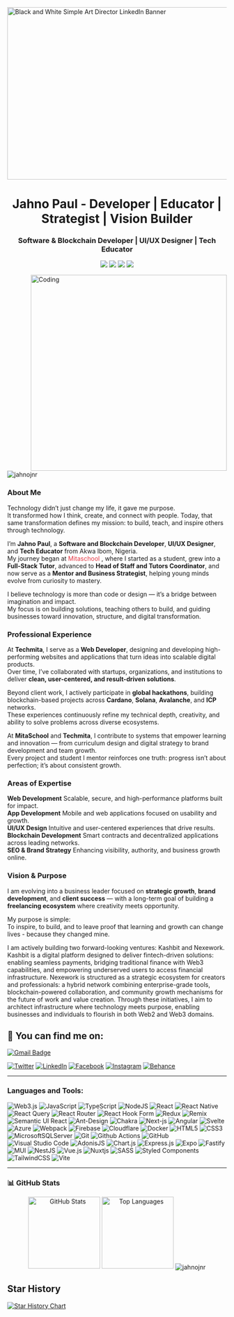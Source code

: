 

<img width="1584" height="396" alt="Black and White Simple Art Director LinkedIn Banner" src="https://github.com/user-attachments/assets/6a8435cd-5d2c-4a42-a55a-a4867f1a2e8f" />


<h1 align="center">Jahno Paul - Developer | Educator | Strategist | Vision Builder</h1>
<h3 align="center">Software & Blockchain Developer | UI/UX Designer | Tech Educator</h3>

<p align="center">
  <a href="https://github.com/Jahnojnr"><img src="https://img.shields.io/badge/status-active-brightgreen.svg"></a>
  <a href="https://github.com/Jahnojnr/graphs/contributors"><img src="https://img.shields.io/github/contributors/Jahnojnr/Jahnojnr?color=blue"></a>
  <a href="https://github.com/Jahnojnr/stargazers"><img src="https://img.shields.io/github/stars/Jahnojnr/Jahnojnr.svg?logo=github"></a>
  <a href="https://github.com/Jahnojnr/network/members"><img src="https://img.shields.io/github/forks/Jahnojnr/Jahnojnr.svg?color=blue&logo=github"></a>
</p>

<img align="right" alt="Coding" width="450" src="https://cdn.dribbble.com/users/4382412/screenshots/15633275/media/085a014ebebde73e5cd510c93941f49a.gif">

<p align="left"> <img src="https://komarev.com/ghpvc/?username=jahnojnr&label=Profile%20views&color=0e75b6&style=flat" alt="jahnojnr" /> </p>

### About Me

Technology didn’t just change my life, it gave me purpose.  
It transformed how I think, create, and connect with people. Today, that same transformation defines my mission: to build, teach, and inspire others through technology.

I’m **Jahno Paul**, a **Software and Blockchain Developer**, **UI/UX Designer**, and **Tech Educator** from Akwa Ibom, Nigeria.  
My journey began at <a href="https://mitaschool.com/" style="color: #e63946; text-decoration: none;">Mitaschool</a>
, where I started as a student, grew into a **Full-Stack Tutor**, advanced to **Head of Staff and Tutors Coordinator**, and now serve as a **Mentor and Business Strategist**, helping young minds evolve from curiosity to mastery.

I believe technology is more than code or design — it’s a bridge between imagination and impact.  
My focus is on building solutions, teaching others to build, and guiding businesses toward innovation, structure, and digital transformation.


### Professional Experience

At **Techmita**, I serve as a **Web Developer**, designing and developing high-performing websites and applications that turn ideas into scalable digital products.  
Over time, I’ve collaborated with startups, organizations, and institutions to deliver **clean, user-centered, and result-driven solutions**.

Beyond client work, I actively participate in **global hackathons**, building blockchain-based projects across **Cardano**, **Solana**, **Avalanche**, and **ICP** networks.  
These experiences continuously refine my technical depth, creativity, and ability to solve problems across diverse ecosystems.

At **MitaSchool** and **Techmita**, I contribute to systems that empower learning and innovation — from curriculum design and digital strategy to brand development and team growth.  
Every project and student I mentor reinforces one truth: progress isn’t about perfection; it’s about consistent growth.


### Areas of Expertise

**Web Development**  Scalable, secure, and high-performance platforms built for impact.  
**App Development**  Mobile and web applications focused on usability and growth.  
**UI/UX Design** Intuitive and user-centered experiences that drive results.  
**Blockchain Development**  Smart contracts and decentralized applications across leading networks.  
**SEO & Brand Strategy**  Enhancing visibility, authority, and business growth online.


### Vision & Purpose

I am evolving into a business leader focused on **strategic growth**, **brand development**, and **client success** — with a long-term goal of building a **freelancing ecosystem** where creativity meets opportunity.

My purpose is simple:  
To inspire, to build, and to leave proof that learning and growth can change lives - because they changed mine.

I am actively building two forward-looking ventures: Kashbit and Nexework. Kashbit is a digital platform designed to deliver fintech-driven solutions: enabling seamless payments, bridging traditional finance with Web3 capabilities, and empowering underserved users to access financial infrastructure. Nexework is structured as a strategic ecosystem for creators and professionals: a hybrid network combining enterprise-grade tools, blockchain-powered collaboration, and community growth mechanisms for the future of work and value creation. Through these initiatives, I aim to architect infrastructure where technology meets purpose, enabling businesses and individuals to flourish in both Web2 and Web3 domains.

## 🔎 You can find me on:
<a href="mailto:jahnopaul00@gmail.com">
  <img src="https://img.shields.io/badge/Gmail-D14836?style=for-the-badge&logo=gmail&logoColor=white" alt="Gmail Badge"/></a>
  
[![Twitter](https://img.shields.io/badge/Twitter-%231DA1F2.svg?&style=for-the-badge&logo=X&logoColor=white)](https://twitter.com/jahnopaul)
[![LinkedIn](https://img.shields.io/badge/LinkedIn-%230077B5.svg?&style=for-the-badge&logo=linkedin&logoColor=white)](https://linkedin.com/in/jahnopaul)
[![Facebook](https://img.shields.io/badge/Facebook-%231877F2.svg?&style=for-the-badge&logo=facebook&logoColor=white)](https://fb.com/jahnodev)
[![Instagram](https://img.shields.io/badge/Instagram-E4405F?style=for-the-badge&logo=instagram&logoColor=white)](https://instagram.com/jahnopaul)
[![Behance](https://img.shields.io/badge/Behance-1769FF?style=for-the-badge&logo=behance&logoColor=white)](https://www.behance.net/jahnopaul)

--- 
<h3 align="left">Languages and Tools:</h3>

![Web3.js](https://img.shields.io/badge/web3.js-F16822?style=for-the-badge&logo=web3.js&logoColor=white)
![JavaScript](https://img.shields.io/badge/javascript-%23323330.svg?style=for-the-badge&logo=javascript&logoColor=%23F7DF1E)
![TypeScript](https://img.shields.io/badge/-TypeScript-007ACC?style=for-the-badge&logo=typescript&logoColor=white)
![NodeJS](https://img.shields.io/badge/node.js-6DA55F?style=for-the-badge&logo=node.js&logoColor=white)
![React](https://img.shields.io/badge/react-%2320232a.svg?style=for-the-badge&logo=react&logoColor=%2361DAFB)
![React Native](https://img.shields.io/badge/react_native-%2320232a.svg?style=for-the-badge&logo=react&logoColor=%2361DAFB)
![React Query](https://img.shields.io/badge/-React%20Query-FF4154?style=for-the-badge&logo=react%20query&logoColor=white)
![React Router](https://img.shields.io/badge/React_Router-CA4245?style=for-the-badge&logo=react-router&logoColor=white)
![React Hook Form](https://img.shields.io/badge/React%20Hook%20Form-%23EC5990.svg?style=for-the-badge&logo=reacthookform&logoColor=white)
![Redux](https://img.shields.io/badge/redux-%23593d88.svg?style=for-the-badge&logo=redux&logoColor=white)
![Remix](https://img.shields.io/badge/remix-%23000.svg?style=for-the-badge&logo=remix&logoColor=white)
![Semantic UI React](https://img.shields.io/badge/Semantic%20UI%20React-%2335BDB2.svg?style=for-the-badge&logo=SemanticUIReact&logoColor=white)
![Ant-Design](https://img.shields.io/badge/-AntDesign-%230170FE?style=for-the-badge&logo=ant-design&logoColor=white)
![Chakra](https://img.shields.io/badge/chakra-%234ED1C5.svg?style=for-the-badge&logo=chakraui&logoColor=white)
![Next-js](https://img.shields.io/badge/Next-black?style=for-the-badge&logo=next.js&logoColor=white)
![Angular](https://img.shields.io/badge/angular-%23DD0031.svg?style=for-the-badge&logo=angular&logoColor=white)
![Svelte](https://img.shields.io/badge/svelte-%23f1413d.svg?style=for-the-badge&logo=svelte&logoColor=white)
![Azure](https://img.shields.io/badge/azure-%230072C6.svg?style=for-the-badge&logo=azure-devops&logoColor=white)
![Webpack](https://img.shields.io/badge/-Webpack-8DD6F9?style=for-the-badge&logo=webpack&logoColor=white)
![Firebase](https://img.shields.io/badge/firebase-%23039BE5.svg?style=for-the-badge&logo=firebase)
![Cloudflare](https://img.shields.io/badge/Cloudflare-F38020?style=for-the-badge&logo=Cloudflare&logoColor=white)
![Docker](https://img.shields.io/badge/-Docker-46a2f1?style=for-the-badge&logo=docker&logoColor=white)
![HTML5](https://img.shields.io/badge/-HTML5-E34F26?style=for-the-badge&logo=html5&logoColor=white)
![CSS3](https://img.shields.io/badge/css3-%231572B6.svg?style=for-the-badge&logo=css3&logoColor=white)
![MicrosoftSQLServer](https://img.shields.io/badge/Microsoft%20SQL%20Sever-CC2927?style=for-the-badge&logo=microsoft%20sql%20server&logoColor=white)
![Git](https://img.shields.io/badge/-Git-F05032?style=for-the-badge&logo=git&logoColor=white)
![Github Actions](https://img.shields.io/badge/-Github_Actions-2088FF?style=for-the-badge&logo=github-actions&logoColor=white)
![GitHub](https://img.shields.io/badge/github-%23121011.svg?style=for-the-badge&logo=github&logoColor=white)
![Visual Studio Code](https://img.shields.io/badge/Visual%20Studio%20Code-0078d7.svg?style=for-the-badge&logo=visual-studio-code&logoColor=white)
![AdonisJS](https://img.shields.io/badge/adonisjs-%23220052.svg?style=for-the-badge&logo=adonisjs&logoColor=white)
![Chart.js](https://img.shields.io/badge/chart.js-F5788D.svg?style=for-the-badge&logo=chart.js&logoColor=white)
![Express.js](https://img.shields.io/badge/express.js-%23404d59.svg?style=for-the-badge&logo=express&logoColor=%2361DAFB)
![Expo](https://img.shields.io/badge/expo-1C1E24?style=for-the-badge&logo=expo&logoColor=#D04A37)
![Fastify](https://img.shields.io/badge/fastify-%23000000.svg?style=for-the-badge&logo=fastify&logoColor=white)
![MUI](https://img.shields.io/badge/MUI-%230081CB.svg?style=for-the-badge&logo=mui&logoColor=white)
![NestJS](https://img.shields.io/badge/nestjs-%23E0234E.svg?style=for-the-badge&logo=nestjs&logoColor=white)
![Vue.js](https://img.shields.io/badge/vuejs-%2335495e.svg?style=for-the-badge&logo=vuedotjs&logoColor=%234FC08D)
![Nuxtjs](https://img.shields.io/badge/Nuxt-002E3B?style=for-the-badge&logo=nuxtdotjs&logoColor=#00DC82)
![SASS](https://img.shields.io/badge/SASS-hotpink.svg?style=for-the-badge&logo=SASS&logoColor=white)
![Styled Components](https://img.shields.io/badge/styled--components-DB7093?style=for-the-badge&logo=styled-components&logoColor=white)
![TailwindCSS](https://img.shields.io/badge/tailwindcss-%2338B2AC.svg?style=for-the-badge&logo=tailwind-css&logoColor=white)
![Vite](https://img.shields.io/badge/vite-%23646CFF.svg?style=for-the-badge&logo=vite&logoColor=white)

---


### 📊 GitHub Stats  
<p align="center">
  <img src="https://github-readme-stats.vercel.app/api?username=jahnojnr&show_icons=true&locale=en" alt="GitHub Stats" height="165" />
  <img src="https://github-readme-stats.vercel.app/api/top-langs?username=jahnojnr&show_icons=true&locale=en&layout=compact" alt="Top Languages" height="165" />
  <!-- <img src="https://streak-stats.demolab.com?user=jahnojnr&theme=default" alt="GitHub Streak" height="165" /> -->
  <img align="center" src="https://github-readme-streak-stats.herokuapp.com/?user=jahnojnr&" alt="jahnojnr" /> 
</p>





<!-- <h2 align="center"> Figma Design Showcase</h2>

<table align="center">
  <tr>
    <td align="center">
      <a href="https://www.figma.com/file/abcd1234/Gourmet-Hub" target="_blank">
        <img src="https://github.com/YourUsername/YourRepo/assets/12345678/gourmethub.png" width="280" style="border-radius: 10px;"/>
        <br><b>Gourmet Hub – Food Recipe UI</b>
      </a>
    </td>
    <td align="center">
      <a href="https://www.figma.com/file/efgh5678/HERIGLOB" target="_blank">
        <img src="https://github.com/YourUsername/YourRepo/assets/12345678/heriglob.png" width="280" style="border-radius: 10px;"/>
        <br><b>HERIGLOB – E-commerce Platform</b>
      </a>
    </td>
    <td align="center">
      <a href="https://www.figma.com/file/ijkl9012/Yuhang-Tech" target="_blank">
        <img src="https://github.com/YourUsername/YourRepo/assets/12345678/yuhangtech.png" width="280" style="border-radius: 10px;"/>
        <br><b>Yuhang Tech – Crypto Dashboard</b>
      </a>
    </td>
  </tr>
</table> -->





## Star History

[![Star History Chart](https://api.star-history.com/svg?repos=jahnojnr/jahnojnr,jahnojnr/Vitour---Travel-Tour-Booking-HTML-Template&type=Timeline)](https://star-history.com/#jahnojnr/jahnojnr&jahnojnr/Vitour---Travel-Tour-Booking-HTML-Template&Timeline)

